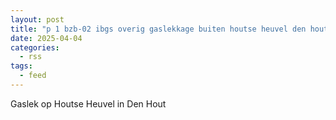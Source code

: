 ```yaml
---
layout: post
title: "p 1 bzb-02 ibgs overig gaslekkage buiten houtse heuvel den hout 205092 205331"
date: 2025-04-04
categories: 
  - rss
tags: 
  - feed
---
```


Gaslek op Houtse Heuvel in Den Hout
